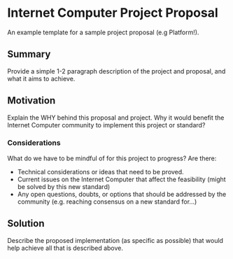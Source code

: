# Internet Computer Project Proposal

An example template for a sample project proposal (e.g Platform!).

## Summary

Provide a simple 1-2 paragraph description of the project and proposal, and what it aims to achieve. 

## Motivation

Explain the WHY behind this proposal and project. Why it would benefit the Internet Computer community to implement this project or standard?

### Considerations

What do we have to be mindful of for this project to progress? Are there:

- Technical considerations or ideas that need to be proved.
- Current issues on the Internet Computer that affect the feasibility (might be solved by this new standard)
- Any open questions, doubts, or options that should be addressed by the community (e.g. reaching consensus on a new standard for...)

## Solution

Describe the proposed implementation (as specific as possible) that would help achieve all that is described above.

